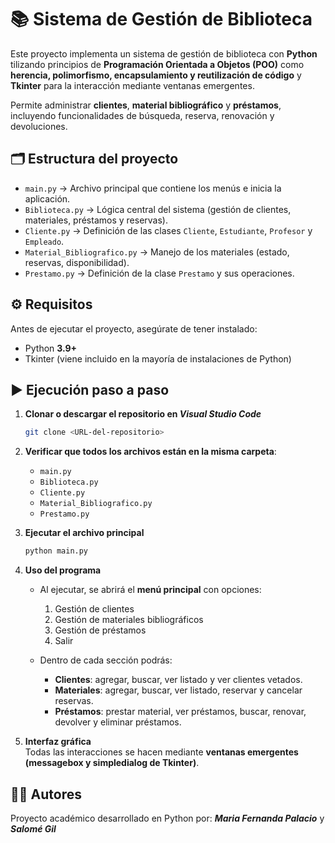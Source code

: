 # 📚 Sistema de Gestión de Biblioteca

Este proyecto implementa un sistema de gestión de biblioteca con **Python** tilizando principios de **Programación Orientada a Objetos (POO)** como **herencia, polimorfismo, encapsulamiento y reutilización de código** y **Tkinter** para la interacción mediante ventanas emergentes.  

Permite administrar **clientes**, **material bibliográfico** y **préstamos**, incluyendo funcionalidades de búsqueda, reserva, renovación y devoluciones.  

## 🗂️ Estructura del proyecto
- `main.py` → Archivo principal que contiene los menús e inicia la aplicación.  
- `Biblioteca.py` → Lógica central del sistema (gestión de clientes, materiales, préstamos y reservas).  
- `Cliente.py` → Definición de las clases `Cliente`, `Estudiante`, `Profesor` y `Empleado`.  
- `Material_Bibliografico.py` → Manejo de los materiales (estado, reservas, disponibilidad).  
- `Prestamo.py` → Definición de la clase `Prestamo` y sus operaciones.  

## ⚙️ Requisitos
Antes de ejecutar el proyecto, asegúrate de tener instalado:  
- Python **3.9+**  
- Tkinter (viene incluido en la mayoría de instalaciones de Python)  

## ▶️ Ejecución paso a paso
1. **Clonar o descargar el repositorio en *Visual Studio Code***  
   ```bash
   git clone <URL-del-repositorio>
   ```

2. **Verificar que todos los archivos están en la misma carpeta**:  
   - `main.py`  
   - `Biblioteca.py`  
   - `Cliente.py`  
   - `Material_Bibliografico.py`  
   - `Prestamo.py`

3. **Ejecutar el archivo principal**  
   ```bash
   python main.py
   ```

4. **Uso del programa**  
   - Al ejecutar, se abrirá el **menú principal** con opciones:  
     1. Gestión de clientes  
     2. Gestión de materiales bibliográficos  
     3. Gestión de préstamos  
     0. Salir  
     
   - Dentro de cada sección podrás:  
     - **Clientes**: agregar, buscar, ver listado y ver clientes vetados.  
     - **Materiales**: agregar, buscar, ver listado, reservar y cancelar reservas.  
     - **Préstamos**: prestar material, ver préstamos, buscar, renovar, devolver y eliminar préstamos.  

5. **Interfaz gráfica**  
   Todas las interacciones se hacen mediante **ventanas emergentes (messagebox y simpledialog de Tkinter)**.  

## 👨‍💻 Autores
Proyecto académico desarrollado en Python por: ***Maria Fernanda Palacio*** y ***Salomé Gil***

